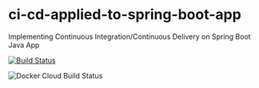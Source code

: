 # ci-cd-applied-to-spring-boot-app
Implementing Continuous Integration/Continuous Delivery on Spring Boot Java App

[![Build Status](https://travis-ci.com/tobiasgrott/ci-cd-applied-to-spring-boot-app.svg?branch=master)](https://travis-ci.com/tobiasgrott/ci-cd-applied-to-spring-boot-app)

![Docker Cloud Build Status](https://img.shields.io/docker/cloud/build/tobiasgrott/cicd-applied-to-spring-boot-java-app)
